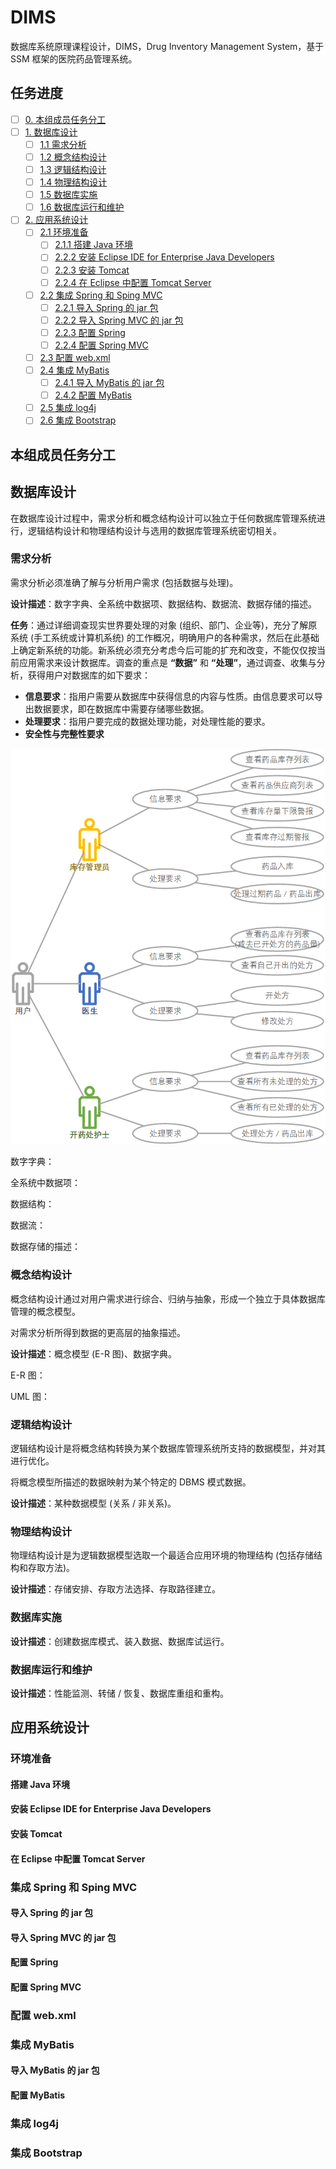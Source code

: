 # DIMS  

数据库系统原理课程设计，DIMS，Drug Inventory Management System，基于 SSM 框架的医院药品管理系统。  

## 任务进度  

- [ ] [0. 本组成员任务分工](#本组成员任务分工)  
- [ ] [1. 数据库设计](#数据库设计)  
	- [ ] [1.1 需求分析](#需求分析)  
	- [ ] [1.2 概念结构设计](#概念结构设计)  
	- [ ] [1.3 逻辑结构设计](#逻辑结构设计)  
	- [ ] [1.4 物理结构设计](#物理结构设计)  
	- [ ] [1.5 数据库实施](#数据库实施)  
	- [ ] [1.6 数据库运行和维护](#数据库运行和维护)  
- [ ] [2. 应用系统设计](#应用系统设计)  
	- [ ] [2.1 环境准备](#环境准备)  
		- [ ] [2.1.1 搭建 Java 环境]()  
		- [ ] [2.2.2 安装 Eclipse IDE for Enterprise Java Developers]()  
		- [ ] [2.2.3 安装 Tomcat]()  
		- [ ] [2.2.4 在 Eclipse 中配置 Tomcat Server]()  
	- [ ] [2.2 集成 Spring 和 Sping MVC]()  
		- [ ] [2.2.1 导入 Spring 的 jar 包]()  
		- [ ] [2.2.2 导入 Spring MVC 的 jar 包]()  
		- [ ] [2.2.3 配置 Spring]()  
		- [ ] [2.2.4 配置 Spring MVC]()  
	- [ ] [2.3 配置 web.xml]()  
	- [ ] [2.4 集成 MyBatis](#集成-MyBatis)  
		- [ ] [2.4.1 导入 MyBatis 的 jar 包]()  
		- [ ] [2.4.2 配置 MyBatis](#配置-MyBatis)  
	- [ ] [2.5 集成 log4j](#集成-log4j)  
	- [ ] [2.6 集成 Bootstrap]()  

## 本组成员任务分工  

## 数据库设计  

在数据库设计过程中，需求分析和概念结构设计可以独立于任何数据库管理系统进行，逻辑结构设计和物理结构设计与选用的数据库管理系统密切相关。  

### 需求分析  

需求分析必须准确了解与分析用户需求 (包括数据与处理)。  

**设计描述**：数字字典、全系统中数据项、数据结构、数据流、数据存储的描述。  

**任务**：通过详细调查现实世界要处理的对象 (组织、部门、企业等)，充分了解原系统 (手工系统或计算机系统) 的工作概况，明确用户的各种需求，然后在此基础上确定新系统的功能。新系统必须充分考虑今后可能的扩充和改变，不能仅仅按当前应用需求来设计数据库。调查的重点是 **“数据”** 和 **“处理”**，通过调查、收集与分析，获得用户对数据库的如下要求：  

* **信息要求**：指用户需要从数据库中获得信息的内容与性质。由信息要求可以导出数据要求，即在数据库中需要存储哪些数据。  
* **处理要求**：指用户要完成的数据处理功能，对处理性能的要求。  
* **安全性与完整性要求**  

![需求分析](./Doc/需求分析.png)

数字字典：

全系统中数据项：

数据结构：

数据流：

数据存储的描述：


### 概念结构设计  

概念结构设计通过对用户需求进行综合、归纳与抽象，形成一个独立于具体数据库管理的概念模型。  

对需求分析所得到数据的更高层的抽象描述。  

**设计描述**：概念模型 (E-R 图)、数据字典。  

E-R 图：

UML 图：

### 逻辑结构设计  

逻辑结构设计是将概念结构转换为某个数据库管理系统所支持的数据模型，并对其进行优化。  

将概念模型所描述的数据映射为某个特定的 DBMS 模式数据。  

**设计描述**：某种数据模型 (关系 / 非关系)。  

### 物理结构设计  

物理结构设计是为逻辑数据模型选取一个最适合应用环境的物理结构 (包括存储结构和存取方法)。  

**设计描述**：存储安排、存取方法选择、存取路径建立。  

### 数据库实施  

**设计描述**：创建数据库模式、装入数据、数据库试运行。  

### 数据库运行和维护  

**设计描述**：性能监测、转储 / 恢复、数据库重组和重构。  

## 应用系统设计  

### 环境准备  

#### 搭建 Java 环境  

#### 安装 Eclipse IDE for Enterprise Java Developers  

#### 安装 Tomcat  

#### 在 Eclipse 中配置 Tomcat Server  

### 集成 Spring 和 Sping MVC  

#### 导入 Spring 的 jar 包  

#### 导入 Spring MVC 的 jar 包  

#### 配置 Spring  

#### 配置 Spring MVC  

### 配置 web.xml  

### 集成 MyBatis  

#### 导入 MyBatis 的 jar 包  

#### 配置 MyBatis  

### 集成 log4j  

### 集成 Bootstrap  
